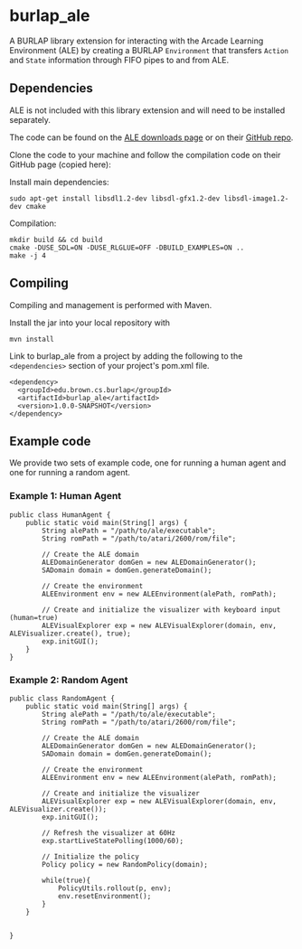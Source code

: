 # burlap_ale

A BURLAP library extension for interacting with the Arcade Learning Environment (ALE) by creating a BURLAP `Environment` that transfers `Action` and `State` information through FIFO pipes to and from ALE.

## Dependencies

ALE is not included with this library extension and will need to be installed separately.

The code can be found on the [ALE downloads page](http://www.arcadelearningenvironment.org/downloads/) or on their [GitHub repo](https://github.com/mgbellemare/Arcade-Learning-Environment).

Clone the code to your machine and follow the compilation code on their GitHub page (copied here):

Install main dependencies:
```
sudo apt-get install libsdl1.2-dev libsdl-gfx1.2-dev libsdl-image1.2-dev cmake
```

Compilation:

```
mkdir build && cd build
cmake -DUSE_SDL=ON -DUSE_RLGLUE=OFF -DBUILD_EXAMPLES=ON ..
make -j 4
```

## Compiling

Compiling and management is performed with Maven. 

Install the jar into your local repository with

```
mvn install
```

Link to burlap_ale from a project by adding the following to the `<dependencies>` section of your project's pom.xml file.

```
<dependency>
  <groupId>edu.brown.cs.burlap</groupId>
  <artifactId>burlap_ale</artifactId>
  <version>1.0.0-SNAPSHOT</version>
</dependency>
```


## Example code
We provide two sets of example code, one for running a human agent and one for running a random agent.

### Example 1: Human Agent
```
public class HumanAgent {
    public static void main(String[] args) {
        String alePath = "/path/to/ale/executable";
        String romPath = "/path/to/atari/2600/rom/file";

        // Create the ALE domain
        ALEDomainGenerator domGen = new ALEDomainGenerator();
        SADomain domain = domGen.generateDomain();

        // Create the environment
        ALEEnvironment env = new ALEEnvironment(alePath, romPath);

        // Create and initialize the visualizer with keyboard input (human=true)
        ALEVisualExplorer exp = new ALEVisualExplorer(domain, env, ALEVisualizer.create(), true);
        exp.initGUI();
    }
}
```

### Example 2: Random Agent
```
public class RandomAgent {
    public static void main(String[] args) {
        String alePath = "/path/to/ale/executable";
        String romPath = "/path/to/atari/2600/rom/file";

        // Create the ALE domain
        ALEDomainGenerator domGen = new ALEDomainGenerator();
        SADomain domain = domGen.generateDomain();
        
        // Create the environment
        ALEEnvironment env = new ALEEnvironment(alePath, romPath);
        
        // Create and initialize the visualizer
        ALEVisualExplorer exp = new ALEVisualExplorer(domain, env, ALEVisualizer.create());
        exp.initGUI();
        
        // Refresh the visualizer at 60Hz
        exp.startLiveStatePolling(1000/60);
        
        // Initialize the policy
        Policy policy = new RandomPolicy(domain);

        while(true){
            PolicyUtils.rollout(p, env);
            env.resetEnvironment();
        }
    }

  
}
```
